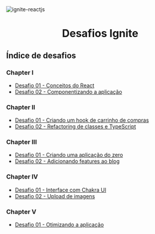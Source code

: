 <img alt="ignite-reactjs" title="ignite-reactjs" src=".github/cover-reactjs.png">

<h1 align="center">
  Desafios Ignite
</h1>

## Índice de desafios

### Chapter I

- [Desafio 01 - Conceitos do React](https://github.com/israelcarneiro/ignite-react-js-challenges/tree/main/chapter-01/desafio-01)
- [Desafio 02 - Componentizando a aplicação](https://github.com/israelcarneiro/ignite-react-js-challenges/tree/main/chapter-01/desafio-02)

### Chapter II

- [Desafio 01 - Criando um hook de carrinho de compras](https://github.com/israelcarneiro/ignite-react-js-challenges/tree/main/chapter-02/desafio-01)
- [Desafio 02 - Refactoring de classes e TypeScript](https://github.com/israelcarneiro/ignite-react-js-challenges/tree/main/chapter-02/desafio-01)

### Chapter III

- [Desafio 01 - Criando uma aplicação do zero](https://github.com/israelcarneiro/ignite-react-js-challenges/tree/main/chapter-03/desafio-01)
- [Desafio 02 - Adicionando features ao blog](https://github.com/israelcarneiro/ignite-react-js-challenges/tree/main/chapter-03/desafio-02)

### Chapter IV

- [Desafio 01 - Interface com Chakra UI](https://github.com/israelcarneiro/ignite-react-js-challenges/tree/main/chapter-04/desafio-01)
- [Desafio 02 - Upload de imagens](https://github.com/israelcarneiro/ignite-react-js-challenges/tree/main/chapter-04/desafio-02)

### Chapter V

- [Desafio 01 - Otimizando a aplicação](https://github.com/israelcarneiro/ignite-react-js-challenges/tree/main/chapter-05/desafio-01)